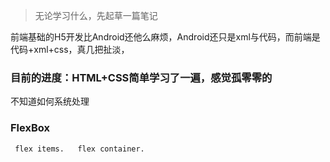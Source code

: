 > 无论学习什么，先起草一篇笔记


前端基础的H5开发比Android还他么麻烦，Android还只是xml与代码，而前端是代码+xml+css，真几把扯淡，

### 目前的进度：HTML+CSS简单学习了一遍，感觉孤零零的

不知道如何系统处理


### FlexBox

	 flex items.   flex container.
